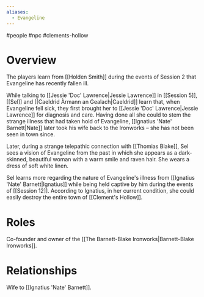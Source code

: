```yaml
---
aliases:
  - Evangeline
---
```

#people #npc #clements-hollow 

# Overview

The players learn from [[Holden Smith]] during the events of Session 2 that Evangeline has recently fallen ill.

While talking to [[Jessie 'Doc' Lawrence|Jessie Lawrence]] in [[Session 5]], [[Sel]] and [[Caeldrid Àrmann an Gealach|Caeldrid]] learn that, when Evangeline fell sick, they first brought her to [[Jessie 'Doc' Lawrence|Jessie Lawrence]] for diagnosis and care. Having done all she could to stem the strange illness that had taken hold of Evangeline, [[Ignatius 'Nate' Barnett|Nate]] later took his wife back to the Ironworks – she has not been seen in town since.

Later, during a strange telepathic connection with [[Thomias Blake]], Sel sees a vision of Evangeline from the past in which she appears as a dark-skinned, beautiful woman with a warm smile and raven hair. She wears a dress of soft white linen.

Sel learns more regarding the nature of Evangeline's illness from [[Ignatius 'Nate' Barnett|Ignatius]] while being held captive by him during the events of [[Session 12]]. According to Ignatius, in her current condition, she could easily destroy the entire town of [[Clement's Hollow]].


# Roles

Co-founder and owner of the [[The Barnett-Blake Ironworks|Barnett-Blake Ironworks]]. 


# Relationships

Wife to [[Ignatius 'Nate' Barnett]].